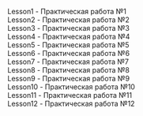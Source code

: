Lesson1 - Практическая работа №1 <br />
Lesson2 - Практическая работа №2 <br />
Lesson3 - Практическая работа №3 <br />
Lesson4 - Практическая работа №4 <br />
Lesson5 - Практическая работа №5 <br />
Lesson6 - Практическая работа №6 <br />
Lesson7 - Практическая работа №7 <br />
Lesson8 - Практическая работа №8 <br />
Lesson9 - Практическая работа №9 <br />
Lesson10 - Практическая работа №10 <br />
Lesson11 - Практическая работа №11 <br />
Lesson12 - Практическая работа №12 <br />
